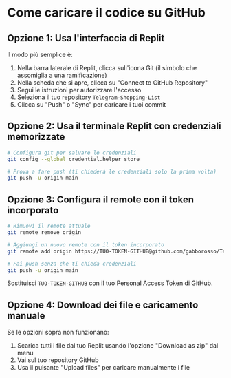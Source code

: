 # Come caricare il codice su GitHub

## Opzione 1: Usa l'interfaccia di Replit

Il modo più semplice è:

1. Nella barra laterale di Replit, clicca sull'icona Git (il simbolo che assomiglia a una ramificazione)
2. Nella scheda che si apre, clicca su "Connect to GitHub Repository"
3. Segui le istruzioni per autorizzare l'accesso
4. Seleziona il tuo repository `Telegram-Shopping-List`
5. Clicca su "Push" o "Sync" per caricare i tuoi commit

## Opzione 2: Usa il terminale Replit con credenziali memorizzate

```bash
# Configura git per salvare le credenziali
git config --global credential.helper store

# Prova a fare push (ti chiederà le credenziali solo la prima volta)
git push -u origin main
```

## Opzione 3: Configura il remote con il token incorporato

```bash
# Rimuovi il remote attuale
git remote remove origin

# Aggiungi un nuovo remote con il token incorporato
git remote add origin https://TUO-TOKEN-GITHUB@github.com/gabborosso/Telegram-Shopping-List.git

# Fai push senza che ti chieda credenziali
git push -u origin main
```

Sostituisci `TUO-TOKEN-GITHUB` con il tuo Personal Access Token di GitHub.

## Opzione 4: Download dei file e caricamento manuale

Se le opzioni sopra non funzionano:

1. Scarica tutti i file dal tuo Replit usando l'opzione "Download as zip" dal menu
2. Vai sul tuo repository GitHub
3. Usa il pulsante "Upload files" per caricare manualmente i file